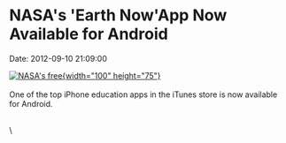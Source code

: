 NASA\'s \'Earth Now\'App Now Available for Android
==================================================

Date: 2012-09-10 21:09:00

[![NASA\'s
free](http://www.jpl.nasa.gov/images/phone/20120910/earth20120910-th.jpg){width="100"
height="75"}](http://www.jpl.nasa.gov/news/news.cfm?release=2012-283&rn=news.xml&rst=3511)\
\
One of the top iPhone education apps in the iTunes store is now
available for Android.

\
\
